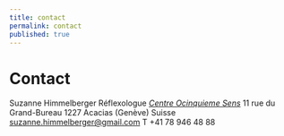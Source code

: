 ```yaml
---
title: contact
permalink: contact
published: true
---
```


# Contact

Suzanne Himmelberger
Réflexologue
[*Centre Ocinquieme Sens*](http://www.ocinquieme.ch)
11 rue du Grand-Bureau
1227 Acacias (Genève)
Suisse
[suzanne.himmelberger@gmail.com](mailto:suzanne.himmelberger@gmail.com)
T +41 78 946 48 88
